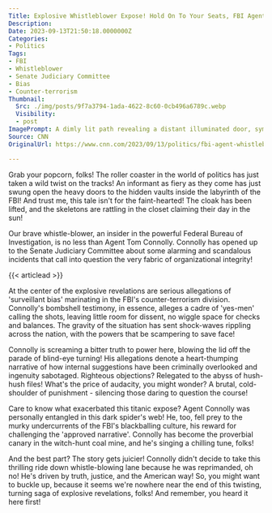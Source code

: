 ```yaml
---
Title: Explosive Whistleblower Expose! Hold On To Your Seats, FBI Agent Is Breaking The Silence!
Description: 
Date: 2023-09-13T21:50:18.0000000Z
Categories:
- Politics
Tags:
- FBI
- Whistleblower
- Senate Judiciary Committee
- Bias
- Counter-terrorism
Thumbnail:
  Src: ./img/posts/9f7a3794-1ada-4622-8c60-0cb496a6789c.webp
  Visibility:
  - post
ImagePrompt: A dimly lit path revealing a distant illuminated door, symbolizing the reveal of hidden truths by a brave whistleblower.
Source: CNN
OriginalUrl: https://www.cnn.com/2023/09/13/politics/fbi-agent-whistleblower/index.html

---
```

Grab your popcorn, folks! The roller coaster in the world of politics has just taken a wild twist on the tracks! An informant as fiery as they come has just swung open the heavy doors to the hidden vaults inside the labyrinth of the FBI! And trust me, this tale isn't for the faint-hearted! The cloak has been lifted, and the skeletons are rattling in the closet claiming their day in the sun!

Our brave whistle-blower, an insider in the powerful Federal Bureau of Investigation, is no less than Agent Tom Connolly. Connolly has opened up to the Senate Judiciary Committee about some alarming and scandalous incidents that call into question the very fabric of organizational integrity!

{{< articlead >}}

At the center of the explosive revelations are serious allegations of 'surveillant bias' marinating in the FBI's counter-terrorism division. Connolly's bombshell testimony, in essence, alleges a cadre of 'yes-men' calling the shots, leaving little room for dissent, no wiggle space for checks and balances. The gravity of the situation has sent shock-waves rippling across the nation, with the powers that be scampering to save face!

Connolly is screaming a bitter truth to power here, blowing the lid off the parade of blind-eye turning! His allegations denote a heart-thumping narrative of how internal suggestions have been criminally overlooked and ingenuity sabotaged. Righteous objections? Relegated to the abyss of hush-hush files! What's the price of audacity, you might wonder? A brutal, cold-shoulder of punishment - silencing those daring to question the course!

Care to know what exacerbated this titanic expose? Agent Connolly was personally entangled in this dark spider's web! He, too, fell prey to the murky undercurrents of the FBI's blackballing culture, his reward for challenging the 'approved narrative'. Connolly has become the proverbial canary in the witch-hunt coal mine, and he's singing a chilling tune, folks!

And the best part? The story gets juicier! Connolly didn't decide to take this thrilling ride down whistle-blowing lane because he was reprimanded, oh no! He's driven by truth, justice, and the American way! So, you might want to buckle up, because it seems we're nowhere near the end of this twisting, turning saga of explosive revelations, folks! And remember, you heard it here first!
